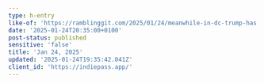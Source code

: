 ```yaml
---
type: h-entry
like-of: 'https://ramblinggit.com/2025/01/24/meanwhile-in-dc-trump-has.html'
date: '2025-01-24T20:35:00+0100'
post-status: published
sensitive: 'false'
title: 'Jan 24, 2025'
updated: '2025-01-24T19:35:42.041Z'
client_id: 'https://indiepass.app/'
---
```


